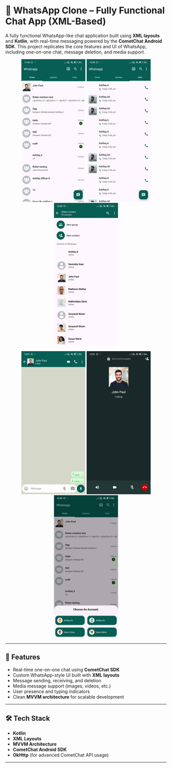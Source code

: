 # 📱 WhatsApp Clone – Fully Functional Chat App (XML-Based)

A fully functional WhatsApp-like chat application built using **XML layouts** and **Kotlin**, with real-time messaging powered by the **CometChat Android SDK**. This project replicates the core features and UI of WhatsApp, including one-on-one chat, message deletion, and media support.

<p align="center">
  <img src="1.png" width="200"/>
  <img src="2.png" width="200"/>
  <img src="3.png" width="200"/>
</p>
<p align="center">
  <img src="4.png" width="200"/>
  <img src="5.png" width="200"/>
  <img src="6.png" width="200"/>
</p>

---

## 🚀 Features

- Real-time one-on-one chat using **CometChat SDK**
- Custom WhatsApp-style UI built with **XML layouts**
- Message sending, receiving, and deletion
- Media message support (images, videos, etc.)
- User presence and typing indicators
- Clean **MVVM architecture** for scalable development

---

## 🛠️ Tech Stack

- **Kotlin**
- **XML Layouts**
- **MVVM Architecture**
- **CometChat Android SDK**
- **OkHttp** (for advanced CometChat API usage)

---
